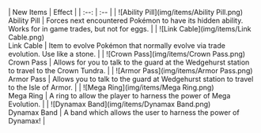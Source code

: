 | New Items | Effect |
                    | :--: | :-- |
                    | ![Ability Pill](img/items/Ability Pill.png)<br/>Ability Pill | Forces next encountered Pokémon to have its hidden ability. Works for in game trades, but not for eggs. |
| ![Link Cable](img/items/Link Cable.png)<br/>Link Cable | Item to evolve Pokémon that normally evolve via trade evolution. Use like a stone. |
| ![Crown Pass](img/items/Crown Pass.png)<br/>Crown Pass | Allows for you to talk to the guard at the Wedgehurst station to travel to the Crown Tundra. |
| ![Armor Pass](img/items/Armor Pass.png)<br/>Armor Pass | Allows you to talk to the guard at Wedgehurst station to travel to the Isle of Armor. |
| ![Mega Ring](img/items/Mega Ring.png)<br/>Mega Ring | A ring to allow the player to harness the power of Mega Evolution. |
| ![Dynamax Band](img/items/Dynamax Band.png)<br/>Dynamax Band | A band which allows the user to harness the power of Dynamax! |

